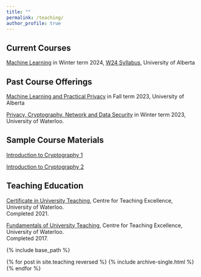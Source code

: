 ```yaml
---
title: ""
permalink: /teaching/
author_profile: true
---
```


<h2>Current Courses</h2>

[Machine Learning](https://www.ualberta.ca/computing-science/graduate-studies/course-directory/courses/machine-learning.html) in Winter term 2024, [W24 Syllabus](https://bkacsmar.github.io//files/466566_Syllabus_Jan8_corr.pdf), University of Alberta

<h2>Past Course Offerings</h2>

[Machine Learning and Practical Privacy](https://bkacsmar.github.io//MLandPracticalPrivacy/) in Fall term 2023, University of Alberta

[Privacy, Cryptography, Network and Data Security](https://bkacsmar.github.io//cs489waterloo2023/) in Winter term 2023, University of Waterloo.


<h2>Sample Course Materials</h2>

[Introduction to Cryptography 1](https://bkacsmar.github.io//files/IntroCrypto1.pdf)

[Introduction to Cryptography 2](https://bkacsmar.github.io//files/introcrypto2.pdf)




<h2>Teaching Education</h2>

[Certificate in University Teaching](https://uwaterloo.ca/centre-for-teaching-excellence/support-graduate-students/certificate-university-teaching/), Centre for Teaching Excellence, University of Waterloo. <br> Completed 2021. <br> 

[Fundamentals of University Teaching](https://uwaterloo.ca/centre-for-teaching-excellence/support-graduate-students/fundamentals-university-teaching-program/), Centre for Teaching Excellence, University of Waterloo. <br> Completed 2017.
<br>


<!-- <h2>Teaching Assistantships</h2>
Winter 2021: CS490 Information Systems Management, University of Waterloo.<br>
Winter 2020: CS458/658 Computer Security and Privacy, University of Waterloo.<br>
Fall 2018: CS458/658 Computer Security and Privacy, University of Waterloo.<br>
Spring 2018: CS458/658 Computer Security and Privacy, University of Waterloo.<br>
Winter 2018: CS458/658 Computer Security and Privacy, University of Waterloo.<br>
Fall 2017: CS458/658 Computer Security and Privacy, University of Waterloo.<br>
Spring 2017: CS458/658 Computer Security and Privacy, University of Waterloo.<br>
Winter 2017: CS490 Information Systems Management, University of Waterloo.<br>
Fall 2016: CS135 Designing Functional Programs, University of Waterloo.<br>
Winter 2016: 62.206 Discrete Structures and Programming, Brandon University.<br>
Winter 2016: 62:182 Linear Algebra, Brandon University. <br>
Winter 2016: 70:163 Critical Thinking, Brandon University.<br>
Fall 2015: 62.206 Discrete Structures and Programming, Brandon University.<br>
Fall 2015: 62:182 Linear Algebra, Brandon University. <br>
Fall 2015: 70:162 Introduction to Logic, Brandon University.<br>
Winter 2015: 62.206 Discrete Structures and Programming, Brandon University.<br>
Winter 2015: 62:182 Linear Algebra, Brandon University. <br>
Fall 2014: 62:182 Linear Algebra, Brandon University. <br>
Fall 2014: 70:162 Introduction to Logic, Brandon University.<br>
Winter 2014: 62:182 Linear Algebra, Brandon University. <br>
Fall 2013: 62:182 Linear Algebra, Brandon University. <br>
Winter 2013: 62:182 Linear Algebra, Brandon University. <br> -->










{% include base_path %}

{% for post in site.teaching reversed %}
  {% include archive-single.html %}
{% endfor %}
